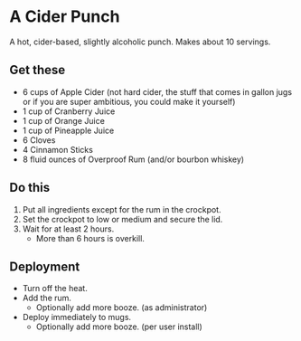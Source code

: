 # A Cider Punch

A hot, cider-based, slightly alcoholic punch. Makes about 10 servings.

## Get these
- 6 cups of Apple Cider (not hard cider, the stuff that comes in gallon jugs or if you are super ambitious, you could make it yourself)
- 1 cup of Cranberry Juice
- 1 cup of Orange Juice
- 1 cup of Pineapple Juice
- 6 Cloves
- 4 Cinnamon Sticks
- 8 fluid ounces of Overproof Rum (and/or bourbon whiskey)

## Do this
1. Put all ingredients except for the rum in the crockpot.
1. Set the crockpot to low or medium and secure the lid.
1. Wait for at least 2 hours.
	- More than 6 hours is overkill.

## Deployment
- Turn off the heat.
- Add the rum.
	- Optionally add more booze. (as administrator)
- Deploy immediately to mugs.
	- Optionally add more booze. (per user install)